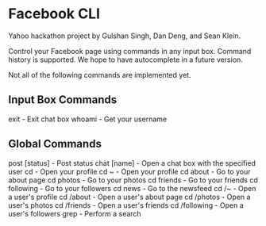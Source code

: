 Facebook CLI
============

Yahoo hackathon project by Gulshan Singh, Dan Deng, and Sean Klein.

Control your Facebook page using commands in any input box. Command history is supported. We hope to have autocomplete in a future version.

Not all of the following commands are implemented yet.

Input Box Commands
------------------
exit                - Exit chat box
whoami              - Get your username


Global Commands
---------------
post [status]       - Post status
chat [name]         - Open a chat box with the specified user
cd                  - Open your profile
cd ~                - Open your profile
cd about            - Go to your about page
cd photos           - Go to your photos
cd friends          - Go to your friends
cd following        - Go to your followers
cd news             - Go to the newsfeed
cd <user>/~         - Open a user's profile
cd <user>/about     - Open a user's about page
cd <user>/photos    - Open a user's photos
cd <user>/friends   - Open a user's friends
cd <user>/following - Open a user's followers
grep                - Perform a search
